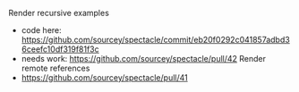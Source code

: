 Render recursive examples
  - code here: https://github.com/sourcey/spectacle/commit/eb20f0292c041857adbd36ceefc10df319f81f3c
  - needs work: https://github.com/sourcey/spectacle/pull/42
Render remote references  
  - https://github.com/sourcey/spectacle/pull/41
